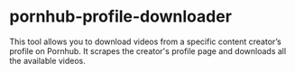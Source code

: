 # pornhub-profile-downloader
This tool allows you to download videos from a specific content creator’s profile on Pornhub. It scrapes the creator's profile page and downloads all the available videos. 
